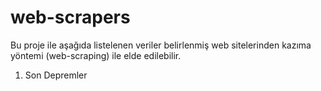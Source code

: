 # web-scrapers

Bu proje ile aşağıda listelenen veriler belirlenmiş web sitelerinden kazıma yöntemi (web-scraping) ile elde edilebilir.

1. Son Depremler